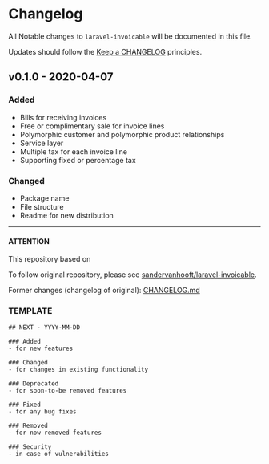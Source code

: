 # Changelog

All Notable changes to `laravel-invoicable` will be documented in this file.

Updates should follow the [Keep a CHANGELOG](http://keepachangelog.com/) principles.

## v0.1.0 - 2020-04-07

### Added
- Bills for receiving invoices
- Free or complimentary sale for invoice lines
- Polymorphic customer and polymorphic product relationships
- Service layer
- Multiple tax for each invoice line
- Supporting fixed or percentage tax

### Changed
- Package name
- File structure
- Readme for new distribution

---

#### ATTENTION
This repository based on

To follow original repository, please see [sandervanhooft/laravel-invoicable](https://github.com/sandervanhooft/laravel-invoicable).

Former changes (changelog of original): [CHANGELOG.md](https://github.com/sandervanhooft/laravel-invoicable/blob/master/CHANGELOG.md)

### TEMPLATE

```
## NEXT - YYYY-MM-DD

### Added
- for new features

### Changed
- for changes in existing functionality

### Deprecated
- for soon-to-be removed features

### Fixed
- for any bug fixes

### Removed
- for now removed features

### Security
- in case of vulnerabilities

```
